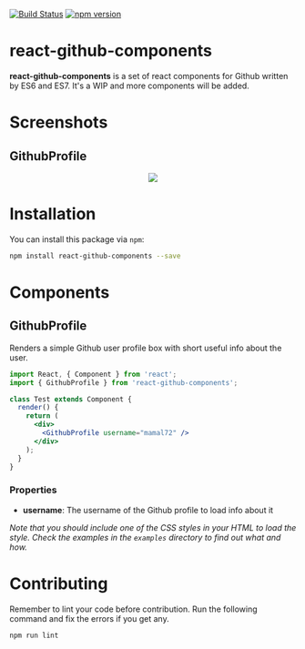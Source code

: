 [![Build Status](https://travis-ci.org/mamal72/react-github-components.svg?branch=master)](https://travis-ci.org/mamal72/react-github-components)
[![npm version](https://badge.fury.io/js/react-github-components.svg)](https://badge.fury.io/js/react-github-components)
# react-github-components
**react-github-components** is a set of react components for Github written by ES6 and ES7. It's a WIP and more components will be added.


# Screenshots

## GithubProfile

<p align='center'>
    <img src='https://github.com/mamal72/react-github-components/raw/v2/screenshots/GithubProfile.png' />
</p>


# Installation

You can install this package via `npm`:

```bash
npm install react-github-components --save
```


# Components
## GithubProfile
Renders a simple Github user profile box with short useful info about the user.

```jsx
import React, { Component } from 'react';
import { GithubProfile } from 'react-github-components';

class Test extends Component {
  render() {
    return (
      <div>
        <GithubProfile username="mamal72" />
      </div>
    );
  }
}
```

### Properties
* **username**: The username of the Github profile to load info about it

*Note that you should include one of the CSS styles in your HTML to load the style. Check the examples in the `examples` directory to find out what and how.*

# Contributing

Remember to lint your code before contribution. Run the following command and fix the errors if you get any.
```bash
npm run lint
```
